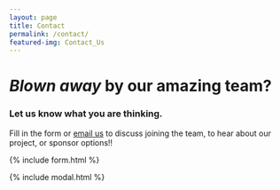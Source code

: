 ```yaml
---
layout: page
title: Contact
permalink: /contact/
featured-img: Contact_Us
---
```


# *Blown away* by our amazing team?



### Let us know what you are thinking.

Fill in the form or [email us](mailto:{{site.email}}) to discuss joining the team, to hear about our project, or sponsor options!!

{% include form.html %}

{% include modal.html %}

